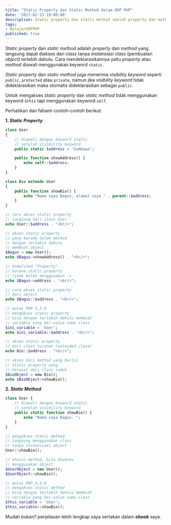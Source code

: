 ```yaml
---
title: "Static Property dan Static Method dalam OOP PHP"
date: '2017-02-13 19:00:00'
description: Static property dan static method adalah property dan method yang langsung dapat diakses dari class tanpa instansiasi class (pembuatan object) terlebih dahulu. Cara mendeklarasikannya yaitu property atau method diawali menggunakan keyword static.
tags:
- BelajarOOPPHP
published: true
---
```


_Static property_ dan _static method_ adalah _property_ dan _method_ yang langsung dapat diakses dari _class_ tanpa _instansiasi class_ (pembuatan _object_) terlebih dahulu. Cara mendeklarasikannya yaitu _property_ atau _method_ diawali menggunakan keyword `static`.

_Static property_ dan _static method_ juga menerima _visibility keyword_ seperti `public`, `protected` atau `private`, namun jika _visibility keyword_ tidak dideklarasikan maka otomatis dideklarasikan sebagai `public`.

Untuk mengakses _static property_ dan _static method_ tidak menggunakan keyword `$this` tapi menggunakan keyword `self`.

Perhatikan dan fahami contoh-contoh berikut:  

**1. _Static Property_**

```php
class User
{
    // diawali dengan keyword static
    // setelah visibility keyword
    public static $address = 'Sumbawa';

    public function showAddress() {
        echo self::$address;
    }
}

class Bio extends User
{
    public function showBio() {
        echo "Nama saya Bagus, alamat saya " . parent::$address;
    }
}

// cara akses static property
// langsung dari class User
echo User::$address . "<br/>";

// akses static property
// yang berada dalam method
// dengan terlebih dahulu
// membuat object
$Bagus = new User();
echo $Bagus->showAddress() . "<br/>";

// Undefined "Property" 
// karena static property 
// tidak boleh menggunakan ->
echo $Bagus->address . "<br/>";

// cara akses static property
// dari object
echo $Bagus::$address . "<br/>";

// mulai PHP 5.3.0
// mengakses static property
// bisa dengan terlebih dahulu membuat
// variable yang ber-value nama class
$ini_variable = 'User';
echo $ini_variable::$address . "<br/>";

// akses static property
// dari class turunan (extended class)
echo Bio::$address . "<br/>";

// akses dari method yang berisi
// static property yang 
// berasal dari class induk
$BioObject = new Bio();
echo $BioObject->showBio();
```

**2. _Static Method_**

```php
class User {
    // diawali dengan keyword static
    // setelah visibility keyword
    public static function showBio() {
        echo "Nama saya Bagus. ";
    }
}

// mengakses static method
// langsung menggunakan class
// tanpa instansiasi object
User::showBio();

// khusus method, bisa diakses
// menggunakan object
$UserObject = new User();
$UserObject::showBio();

// mulai PHP 5.3.0
// mengakses static method
// bisa dengan terlebih dahulu membuat
// variable yang ber-value nama class
$this_variable = 'User';
$this_variable::showBio();
```

Mudah bukan? penjelasan lebih lengkap saya sertakan dalam **_ebook_** saya.